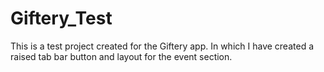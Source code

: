# Giftery_Test

This is a test project created for the Giftery app. In which I have created a raised tab bar button and layout for the event section.